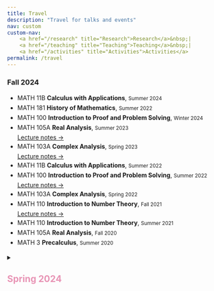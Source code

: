 ```yaml
---
title: Travel
description: "Travel for talks and events"
nav: custom
custom-nav: 
    <a href="/research" title="Research">Research</a>&nbsp;|
    <a href="/teaching" title="Teaching">Teaching</a>&nbsp;|
    <a href="/activities" title="Activities">Activities</a>
permalink: /travel
---
```


<!-- ### UC Santa Cruz -->

### Fall 2024

<ul style="line-height:150%">

<li> MATH 11B <b>Calculus with Applications</b>, <small>Summer 2024</small></li>

<li> MATH 181 <b>History of Mathematics</b>, <small>Summer 2022</small></li>

<li> MATH 100 <b>Introduction to Proof and Problem Solving</b>, <small>Winter 2024</small></li>

<li> MATH 105A <b>Real Analysis</b>, <small>Summer 2023</small><br>
<a href="https://drive.google.com/file/d/1v49XUyFHrqUPDDNuuDMX1shjGaUa5ZBo/view?usp=drive_link" class="internal-link quarter-line-space">Lecture notes&nbsp;→</a>
</li>

<li> MATH 103A <b>Complex Analysis</b>, <small>Spring 2023</small><br>
<a href="https://drive.google.com/file/d/1tu_HkQRio1RMExTzfMlsHvJLZF5R8cXM/view?usp=drive_link" class="internal-link quarter-line-space">Lecture notes&nbsp;→</a>
</li>

<li> MATH 11B <b>Calculus with Applications</b>, <small>Summer 2022</small></li>

<li> MATH 100 <b>Introduction to Proof and Problem Solving</b>, <small>Summer 2022</small><br>
<a href="https://drive.google.com/file/d/1wO8R17nlPOVqxrAENGtnsi0TLw29PFt7/view?usp=drive_link" class="internal-link quarter-line-space">Lecture notes&nbsp;→</a>
</li>

<li> MATH 103A <b>Complex Analysis</b>, <small>Spring 2022</small></li>

<li> MATH 110 <b>Introduction to Number Theory</b>, <small>Fall 2021</small><br>
<a href="https://drive.google.com/file/d/17i_EQ1ncWpEZj6n9H1-J6MEkOrg8rHbt/view?usp=drive_link" class="internal-link quarter-line-space">Lecture notes&nbsp;→</a>
</li>

<li> MATH 110 <b>Introduction to Number Theory</b>, <small>Summer 2021</small></li>

<li> MATH 105A <b>Real Analysis</b>, <small>Fall 2020</small></li>

<li> MATH 3 <b>Precalculus</b>, <small>Summer 2020</small></li>

</ul>

<!-- --------------------------------------------------- -->

<details>
    <summary><h2 style="color:#e894b5">Spring 2024</b></summary>

<ul style="line-height:180%">

<li> MAT260 <b>Linear Algebra</b>, <small>Fall 2015</small></li>

</ul>
</details>